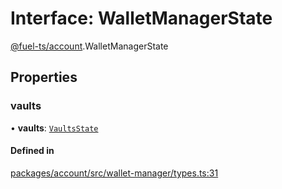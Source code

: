 # Interface: WalletManagerState

[@fuel-ts/account](/api/Account/index.md).WalletManagerState

## Properties

### vaults

• **vaults**: [`VaultsState`](/api/Account/index.md#vaultsstate)

#### Defined in

[packages/account/src/wallet-manager/types.ts:31](https://github.com/FuelLabs/fuels-ts/blob/fd411a37/packages/account/src/wallet-manager/types.ts#L31)
